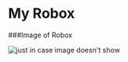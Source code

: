 My Robox
========



###Image of Robox

![just in case image doesn't show](http://www.catster.com/files/reddit-grumpy-cat-2.jpg)
